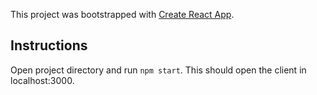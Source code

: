 This project was bootstrapped with [Create React App](https://github.com/facebook/create-react-app).

## Instructions
Open project directory and run `npm start`. This should open the client in localhost:3000.

